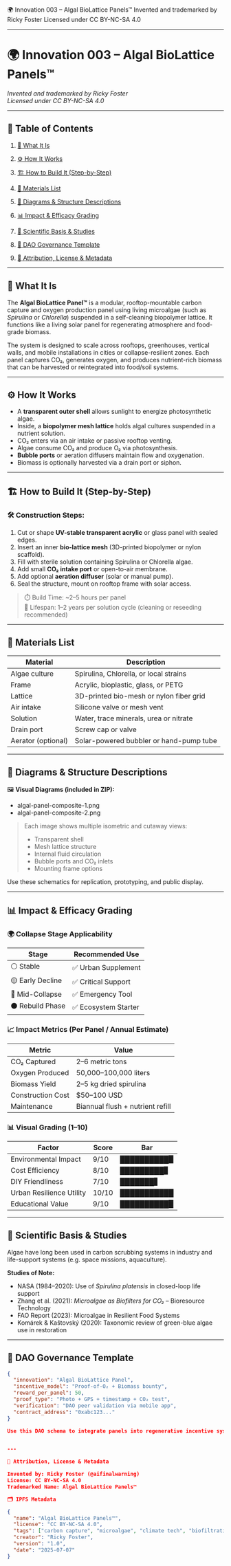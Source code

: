 
🌍 Innovation 003 – Algal BioLattice Panels™
Invented and trademarked by Ricky Foster
Licensed under CC BY-NC-SA 4.0




---

# 🌍 Innovation 003 – Algal BioLattice Panels™  
*Invented and trademarked by Ricky Foster*  
*Licensed under CC BY-NC-SA 4.0*  

---

## 📑 Table of Contents  

1. [🧠 What It Is](#what-it-is)  

2. [⚙️ How It Works](#how-it-works)  

3. [🏗️ How to Build It (Step-by-Step)](#how-to-build-it-step-by-step)  

4. [🧰 Materials List](#materials-list)  

5. [📐 Diagrams & Structure Descriptions](#diagrams--structure-descriptions)  

6. [📊 Impact & Efficacy Grading](#impact--efficacy-grading)  

7. [🔬 Scientific Basis & Studies](#scientific-basis--studies)  

8. [🧬 DAO Governance Template](#dao-governance-template)  

9. [📜 Attribution, License & Metadata](#attribution-license--metadata)  

---

## 🧠 What It Is  

The **Algal BioLattice Panel™** is a modular, rooftop-mountable carbon capture and oxygen production panel using living microalgae (such as *Spirulina* or *Chlorella*) suspended in a self-cleaning biopolymer lattice. It functions like a living solar panel for regenerating atmosphere and food-grade biomass.

The system is designed to scale across rooftops, greenhouses, vertical walls, and mobile installations in cities or collapse-resilient zones. Each panel captures CO₂, generates oxygen, and produces nutrient-rich biomass that can be harvested or reintegrated into food/soil systems.

---

## ⚙️ How It Works  

- A **transparent outer shell** allows sunlight to energize photosynthetic algae.  
- Inside, a **biopolymer mesh lattice** holds algal cultures suspended in a nutrient solution.  
- CO₂ enters via an air intake or passive rooftop venting.  
- Algae consume CO₂ and produce O₂ via photosynthesis.  
- **Bubble ports** or aeration diffusers maintain flow and oxygenation.  
- Biomass is optionally harvested via a drain port or siphon.

---

## 🏗️ How to Build It (Step-by-Step)  

### 🛠️ Construction Steps:

1. Cut or shape **UV-stable transparent acrylic** or glass panel with sealed edges.  
2. Insert an inner **bio-lattice mesh** (3D-printed biopolymer or nylon scaffold).  
3. Fill with sterile solution containing Spirulina or Chlorella algae.  
4. Add small **CO₂ intake port** or open-to-air membrane.  
5. Add optional **aeration diffuser** (solar or manual pump).  
6. Seal the structure, mount on rooftop frame with solar access.

> ⏱️ Build Time: ~2–5 hours per panel  
> 🔄 Lifespan: 1–2 years per solution cycle (cleaning or reseeding recommended)

---

## 🧰 Materials List  

| Material              | Description                                |
|----------------------|--------------------------------------------|
| Algae culture         | Spirulina, Chlorella, or local strains     |
| Frame                | Acrylic, bioplastic, glass, or PETG        |
| Lattice              | 3D-printed bio-mesh or nylon fiber grid    |
| Air intake           | Silicone valve or mesh vent                |
| Solution             | Water, trace minerals, urea or nitrate     |
| Drain port           | Screw cap or valve                         |
| Aerator (optional)   | Solar-powered bubbler or hand-pump tube    |

---

## 📐 Diagrams & Structure Descriptions  

🖼️ **Visual Diagrams (included in ZIP):**
- algal-panel-composite-1.png  
- algal-panel-composite-2.png

> Each image shows multiple isometric and cutaway views:
> - Transparent shell  
> - Mesh lattice structure  
> - Internal fluid circulation  
> - Bubble ports and CO₂ inlets  
> - Mounting frame options  

Use these schematics for replication, prototyping, and public display.

---

## 📊 Impact & Efficacy Grading  

### 🌍 Collapse Stage Applicability  

| Stage               | Recommended Use     |
|---------------------|---------------------|
| ⚪ Stable            | ✅ Urban Supplement  |
| 🟡 Early Decline     | ✅ Critical Support  |
| 🔴 Mid-Collapse      | ✅ Emergency Tool    |
| ⚫ Rebuild Phase     | ✅ Ecosystem Starter |

### 📈 Impact Metrics (Per Panel / Annual Estimate)

| Metric               | Value                            |
|----------------------|----------------------------------|
| CO₂ Captured         | 2–6 metric tons                  |
| Oxygen Produced      | 50,000–100,000 liters            |
| Biomass Yield        | 2–5 kg dried spirulina           |
| Construction Cost    | $50–100 USD                      |
| Maintenance          | Biannual flush + nutrient refill |

### 📊 Visual Grading (1–10)

| Factor                     | Score | Bar                    |
|----------------------------|-------|-------------------------|
| Environmental Impact       | 9/10  | ██████████▉  
| Cost Efficiency            | 8/10  | █████████▊  
| DIY Friendliness           | 7/10  | ███████▋  
| Urban Resilience Utility   | 10/10 | ███████████  
| Educational Value          | 9/10  | ██████████▉  

---

## 🔬 Scientific Basis & Studies  

Algae have long been used in carbon scrubbing systems in industry and life-support systems (e.g. space missions, aquaculture).

**Studies of Note:**
- NASA (1984–2020): Use of *Spirulina platensis* in closed-loop life support  
- Zhang et al. (2021): *Microalgae as Biofilters for CO₂* – Bioresource Technology  
- FAO Report (2023): Microalgae in Resilient Food Systems  
- Komárek & Kaštovský (2020): Taxonomic review of green-blue algae use in restoration  

---

## 🧬 DAO Governance Template  

```json
{
  "innovation": "Algal BioLattice Panel",
  "incentive_model": "Proof-of-O₂ + Biomass bounty",
  "reward_per_panel": 50,
  "proof_type": "Photo + GPS + timestamp + CO₂ test",
  "verification": "DAO peer validation via mobile app",
  "contract_address": "0xabc123..."
}

Use this DAO schema to integrate panels into regenerative incentive systems. Each verified panel can earn tokenized climate rewards.


---

📜 Attribution, License & Metadata

Invented by: Ricky Foster (@aifinalwarning)
License: CC BY-NC-SA 4.0
Trademarked Name: Algal BioLattice Panels™

🗂️ IPFS Metadata

{
  "name": "Algal BioLattice Panels™",
  "license": "CC BY-NC-SA 4.0",
  "tags": ["carbon capture", "microalgae", "climate tech", "biofiltration"],
  "creator": "Ricky Foster",
  "version": "1.0",
  "date": "2025-07-07"
}

